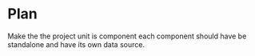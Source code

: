 # Plan
Make the the project unit is component each component should have be standalone and have its own data source.

